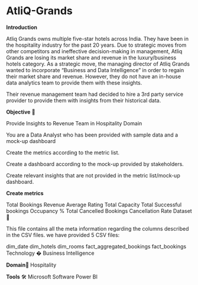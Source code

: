 # AtliQ-Grands
**Introduction**

Atliq Grands owns multiple five-star hotels across India. They have been in the hospitality industry for the past 20 years. Due to strategic moves from other competitors and ineffective decision-making in management, Atliq Grands are losing its market share and revenue in the luxury/business hotels category. As a strategic move, the managing director of Atliq Grands wanted to incorporate “Business and Data Intelligence” in order to regain their market share and revenue. However, they do not have an in-house data analytics team to provide them with these insights.

Their revenue management team had decided to hire a 3rd party service provider to provide them with insights from their historical data.

**Objective** 🎯

Provide Insights to Revenue Team in Hospitality Domain

You are a Data Analyst who has been provided with sample data and a mock-up dashboard

Create the metrics according to the metric list.

Create a dashboard according to the mock-up provided by stakeholders.

Create relevant insights that are not provided in the metric list/mock-up dashboard.

**Create metrics**

Total Bookings
Revenue
Average Rating
Total Capacity
Total Successful bookings
Occupancy %
Total Cancelled Bookings
Cancellation Rate
Dataset 📀

This file contains all the meta information regarding the columns described in the CSV files. we have provided 5 CSV files:

dim_date
dim_hotels
dim_rooms
fact_aggregated_bookings
fact_bookings
Technology �
Business Intelligence

**Domain**🛒
Hospitality

**Tools** 🛠
Microsoft Software Power BI


